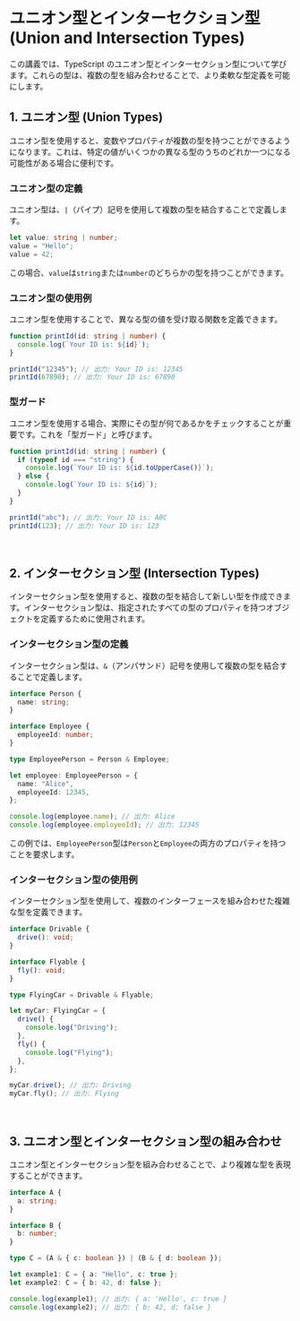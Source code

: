 # ユニオン型とインターセクション型 (Union and Intersection Types)

この講義では、TypeScript のユニオン型とインターセクション型について学びます。これらの型は、複数の型を組み合わせることで、より柔軟な型定義を可能にします。

## 1. ユニオン型 (Union Types)

ユニオン型を使用すると、変数やプロパティが複数の型を持つことができるようになります。これは、特定の値がいくつかの異なる型のうちのどれか一つになる可能性がある場合に便利です。

### ユニオン型の定義

ユニオン型は、`|`（パイプ）記号を使用して複数の型を結合することで定義します。

```typescript
let value: string | number;
value = "Hello";
value = 42;
```

この場合、`value`は`string`または`number`のどちらかの型を持つことができます。

### ユニオン型の使用例

ユニオン型を使用することで、異なる型の値を受け取る関数を定義できます。

```typescript
function printId(id: string | number) {
  console.log(`Your ID is: ${id}`);
}

printId("12345"); // 出力: Your ID is: 12345
printId(67890); // 出力: Your ID is: 67890
```

### 型ガード

ユニオン型を使用する場合、実際にその型が何であるかをチェックすることが重要です。これを「型ガード」と呼びます。

```typescript
function printId(id: string | number) {
  if (typeof id === "string") {
    console.log(`Your ID is: ${id.toUpperCase()}`);
  } else {
    console.log(`Your ID is: ${id}`);
  }
}

printId("abc"); // 出力: Your ID is: ABC
printId(123); // 出力: Your ID is: 123
```

<br/>

## 2. インターセクション型 (Intersection Types)

インターセクション型を使用すると、複数の型を結合して新しい型を作成できます。インターセクション型は、指定されたすべての型のプロパティを持つオブジェクトを定義するために使用されます。

### インターセクション型の定義

インターセクション型は、`&`（アンパサンド）記号を使用して複数の型を結合することで定義します。

```typescript
interface Person {
  name: string;
}

interface Employee {
  employeeId: number;
}

type EmployeePerson = Person & Employee;

let employee: EmployeePerson = {
  name: "Alice",
  employeeId: 12345,
};

console.log(employee.name); // 出力: Alice
console.log(employee.employeeId); // 出力: 12345
```

この例では、`EmployeePerson`型は`Person`と`Employee`の両方のプロパティを持つことを要求します。

### インターセクション型の使用例

インターセクション型を使用して、複数のインターフェースを組み合わせた複雑な型を定義できます。

```typescript
interface Drivable {
  drive(): void;
}

interface Flyable {
  fly(): void;
}

type FlyingCar = Drivable & Flyable;

let myCar: FlyingCar = {
  drive() {
    console.log("Driving");
  },
  fly() {
    console.log("Flying");
  },
};

myCar.drive(); // 出力: Driving
myCar.fly(); // 出力: Flying
```

<br/>

## 3. ユニオン型とインターセクション型の組み合わせ

ユニオン型とインターセクション型を組み合わせることで、より複雑な型を表現することができます。

```typescript
interface A {
  a: string;
}

interface B {
  b: number;
}

type C = (A & { c: boolean }) | (B & { d: boolean });

let example1: C = { a: "Hello", c: true };
let example2: C = { b: 42, d: false };

console.log(example1); // 出力: { a: 'Hello', c: true }
console.log(example2); // 出力: { b: 42, d: false }
```
